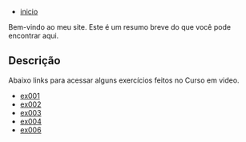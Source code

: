 - [inicio](https://eduardomendes117.github.io/)

Bem-vindo ao meu site. Este é um resumo breve do que você pode encontrar aqui.

## Descrição

 Abaixo links para acessar alguns exercícios feitos no Curso em video.

- [ex001](https://eduardomendes117.github.io/html-css/exercicios/ex001/) 
- [ex002](https://eduardomendes117.github.io/html-css/exercicios/ex002/)
- [ex003](https://eduardomendes117.github.io/html-css/exercicios/ex003/)
- [ex004](https://eduardomendes117.github.io/html-css/exercicios/ex004/)
- [ex006](https://eduardomendes117.github.io/html-css/exercicios/ex006/)
